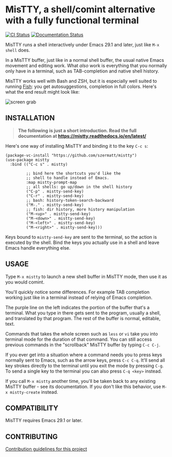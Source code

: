 # MisTTY, a shell/comint alternative with a fully functional terminal

[![CI Status](https://github.com/szermatt/mistty/actions/workflows/CI.yml/badge.svg)](https://github.com/szermatt/mistty/actions/workflows/test.yml)
[![Documentation Status](https://readthedocs.org/projects/mistty/badge/?version=latest)](https://mistty.readthedocs.io/en/latest/?badge=latest)


MisTTY runs a shell interactively under Emacs 29.1 and later, just like
`M-x shell` does. 

In a MisTTY buffer, just like in a normal shell buffer, the usual
native Emacs movement and editing work. What *also* work is everything
that you normally only have in a terminal, such as TAB-completion and
native shell history.

MisTTY works well with Bash and ZSH, but it is especially well suited
to running [Fish](https://fishshell.com): you get autosuggestions,
completion in full colors. Here's what the end result might look like:

![screen grab](https://github.com/szermatt/mistty/blob/master/screengrab.gif?raw=true)

## INSTALLATION

> **The following is just a short introduction. Read the full documentation at https://mistty.readthedocs.io/en/latest/**

Here's one way of installing MisTTY and binding it to the key `C-c s`:

```elisp
(package-vc-install "https://github.com/szermatt/mistty")
(use-package mistty
  :bind (("C-c s" . mistty)
  
         ;; bind here the shortcuts you'd like the 
         ;; shell to handle instead of Emacs.
         :map mistty-prompt-map
         ;; all shells: go up/down in the shell history
         ("C-p" . mistty-send-key)
         ("C-r" . mistty-send-key)
         ;; bash: history-token-search-backward
         ("M-." . mistty-send-key)
         ;; fish: dir history, more history manipulation
         ("M-<up>" . mistty-send-key)
         ("M-<down>" . mistty-send-key)
         ("M-<left>" . mistty-send-key)
         ("M-<right>" . mistty-send-key)))
```

Keys bound to `mistty-send-key` are sent to the terminal, so the action is executed by the shell. Bind the keys you actually use in a shell and leave Emacs handle everything else.

## USAGE

Type `M-x mistty` to launch a new shell buffer in MisTTY mode, then
use it as you would comint.

You'll quickly notice some differences. For example TAB completion
working just like in a terminal instead of relying of Emacs
completion.

The purple line on the left indicates the portion of the buffer 
that's a terminal. What you type in there gets sent to the program, 
usually a shell, and translated by that program. The rest of the
buffer is normal, editable, text. 

Commands that takes the whole screen such as `less` or `vi` take you 
into terminal mode for the duration of that command. You can still 
access previous commands in the "scrollback" MisTTY buffer by typing 
`C-c C-j`. 

If you ever get into a situation where a command needs you to press 
keys normally sent to Emacs, such as the arrow keys, press `C-c C-q`. 
It'll send all key strokes directly to the terminal until you exit 
the mode by pressing `C-g`. To send a single key to the terminal 
you can also press `C-q <key>` instead.

If you call `M-x mistty` another time, you'll be taken back to any
existing MisTTY buffer - see its documentation. If you don't like this
behavior, use `M-x mistty-create` instead.

## COMPATIBILITY

MisTTY requires Emacs 29.1 or later.

## CONTRIBUTING

[Contribution guidelines for this project](https://mistty.readthedocs.io/en/latest/contrib.html)
